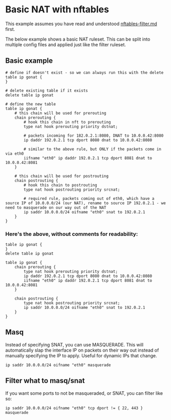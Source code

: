 # Basic NAT with nftables

This example assumes you have read and understood [nftables-filter.md](nftables-filter.md) first.

The below example shows a basic NAT ruleset. This can be split into multiple config files and applied just like the filter ruleset.

## Basic example

```nftables
# define if doesn't exist - so we can always run this with the delete
table ip gonat {
}

# delete existing table if it exists
delete table ip gonat

# define the new table
table ip gonat {
    # this chain will be used for prerouting
    chain prerouting {
        # hook this chain in nft to prerouting
        type nat hook prerouting priority dstnat;

        # packets incoming for 182.0.2.1:8080, DNAT to 10.0.0.42:8080
        ip daddr 192.0.2.1 tcp dport 8080 dnat to 10.0.0.42:8080

        # similar to the above rule, but ONLY if the packets come in via eth0
        iifname "eth0" ip daddr 192.0.2.1 tcp dport 8081 dnat to 10.0.0.42:8081
    }

    # this chain will be used for postrouting
    chain postrouting {
        # hook this chain to postrouting
        type nat hook postrouting priority srcnat;

        # required rule, packets coming out of eth0, which have a source IP of 10.0.0.0/24 (our NAT), rename to source IP 192.0.2.1 - we need to masquerade on our way out of the NAT
        ip saddr 10.0.0.0/24 oifname "eth0" snat to 192.0.2.1
    }
}
```

### Here's the above, without comments for readability:

```nftables
table ip gonat {
}
delete table ip gonat

table ip gonat {
    chain prerouting {
        type nat hook prerouting priority dstnat;
        ip daddr 192.0.2.1 tcp dport 8080 dnat to 10.0.0.42:8080
        iifname "eth0" ip daddr 192.0.2.1 tcp dport 8081 dnat to 10.0.0.42:8081
    }

    chain postrouting {
        type nat hook postrouting priority srcnat;
        ip saddr 10.0.0.0/24 oifname "eth0" snat to 192.0.2.1
    }
}
```

## Masq

Instead of specifying SNAT, you can use MASQUERADE. This will automatically slap the interface IP on packets on their way out instead of manually specifying the IP to apply. Useful for dynamic IPs that change.

```
ip saddr 10.0.0.0/24 oifname "eth0" masquerade
```

## Filter what to masq/snat

If you want some ports to not be masqueraded, or SNAT, you can filter like so:

```
ip saddr 10.0.0.0/24 oifname "eth0" tcp dport != { 22, 443 } masquerade
```
